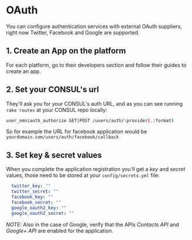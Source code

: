 # OAuth

You can configure authentication services with external OAuth suppliers, right now Twitter, Facebook and Google are supported.

## 1. Create an App on the platform

For each platform, go to their developers section and follow their guides to create an app.

## 2. Set your CONSUL's url

They'll ask you for your CONSUL's auth URL, and as you can see running `rake routes` at your CONSUL repo locally:
  ```bash
user_omniauth_authorize GET|POST /users/auth/:provider(.:format)          users/omniauth_callbacks#passthru {:provider=>/twitter|facebook|google_oauth2/}
```

So for example the URL for facebook application would be `yourdomain.com/users/auth/facebook/callback`

## 3. Set key & secret values

When you complete the application registration you'll get a *key* and *secret* values, those need to be stored at your `config/secrets.yml` file:

```yml
  twitter_key: ""
  twitter_secret: ""
  facebook_key: ""
  facebook_secret: ""
  google_oauth2_key: ""
  google_oauth2_secret: ""
```

*NOTE:* Also in the case of Google, verify that the APIs *Contacts API* and *Google+ API* are enabled for the application.

